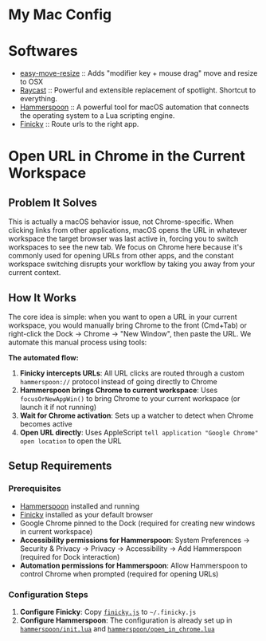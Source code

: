 # My Mac Config

# Softwares
  - [easy-move-resize](https://github.com/dmarcotte/easy-move-resize) :: Adds "modifier key + mouse drag" move and resize to OSX
  - [Raycast](https://www.raycast.com/) :: Powerful and extensible replacement of spotlight. Shortcut to everything.
  - [Hammerspoon](https://www.hammerspoon.org/) :: A powerful tool for macOS automation that connects the operating system to a Lua scripting engine.
  - [Finicky](https://github.com/johnste/finicky) :: Route urls to the right app.

# Open URL in Chrome in the Current Workspace

## Problem It Solves
This is actually a macOS behavior issue, not Chrome-specific. When clicking links from other applications, macOS opens the URL in whatever workspace the target browser was last active in, forcing you to switch workspaces to see the new tab. We focus on Chrome here because it's commonly used for opening URLs from other apps, and the constant workspace switching disrupts your workflow by taking you away from your current context.

## How It Works
The core idea is simple: when you want to open a URL in your current workspace, you would manually bring Chrome to the front (Cmd+Tab) or right-click the Dock → Chrome → "New Window", then paste the URL. We automate this manual process using tools:

**The automated flow:**
1. **Finicky intercepts URLs**: All URL clicks are routed through a custom `hammerspoon://` protocol instead of going directly to Chrome
2. **Hammerspoon brings Chrome to current workspace**: Uses `focusOrNewAppWin()` to bring Chrome to your current workspace (or launch it if not running)
3. **Wait for Chrome activation**: Sets up a watcher to detect when Chrome becomes active
4. **Open URL directly**: Uses AppleScript `tell application "Google Chrome" open location` to open the URL

## Setup Requirements

### Prerequisites
- [Hammerspoon](https://www.hammerspoon.org/) installed and running
- [Finicky](https://github.com/johnste/finicky) installed as your default browser
- Google Chrome pinned to the Dock (required for creating new windows in current workspace)
- **Accessibility permissions for Hammerspoon**: System Preferences → Security & Privacy → Privacy → Accessibility → Add Hammerspoon (required for Dock interaction)
- **Automation permissions for Hammerspoon**: Allow Hammerspoon to control Chrome when prompted (required for opening URLs)

### Configuration Steps

1. **Configure Finicky**: Copy [`finicky.js`](finicky.js) to `~/.finicky.js`
2. **Configure Hammerspoon**: The configuration is already set up in [`hammerspoon/init.lua`](hammerspoon/init.lua) and [`hammerspoon/open_in_chrome.lua`](hammerspoon/open_in_chrome.lua)
